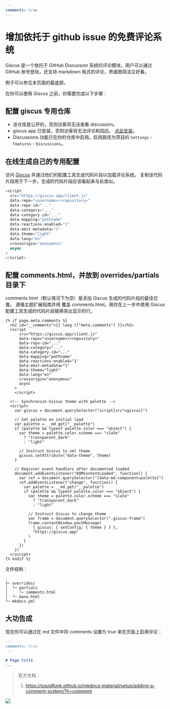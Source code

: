 ```yaml
---
comments: true
---
```

# 增加依托于 github issue 的免费评论系统

Giscus 是一个依托于 GitHub Discussion 系统的评论模块，用户可以通过 GitHub 账号登陆，还支持 markdown 格式的评论，界面既简洁又好看。

例子可以参见本页面的最底部。

在你可以使用 Giscus 之前，你需要完成以下步骤：

## 配置 giscus 专用仓库
*    该仓库是公开的，否则访客将无法查看 discussion。
*    giscus app 已安装，否则访客将无法评论和回应。 [点此安装](https://github.com/apps/giscus)。
*    Discussions 功能已在你的仓库中启用。启用路径为项目的 `Settings` - `Features` - `Discussions`。

## 在线生成自己的专用配置
访问 [Giscus](https://giscus.app/) 并通过他们的配置工具生成代码片段以加载评论系统。
复制该代码片段用于下一步。生成的代码片段应该看起来与此类似。

```javascript
<script
  src="https://giscus.app/client.js"
  data-repo="<username>/<repository>"
  data-repo-id="..."
  data-category="..."
  data-category-id="..."
  data-mapping="pathname"
  data-reactions-enabled="1"
  data-emit-metadata="1"
  data-theme="light"
  data-lang="en"
  crossorigin="anonymous"
  async
>
</script>
```
## 配置 comments.html，并放到 overrides/partials 目录下
comments.html（默认情况下为空）是添加 Giscus 生成的代码片段的最佳位置。
遵循主题扩展指南并用 覆盖 comments.html。用你在上一步中使用 Giscus 配置工具生成的代码片段替换突出显示的行。
```hl_lines="3-17"
{% if page.meta.comments %}
  <h2 id="__comments">{{ lang.t("meta.comments") }}</h2>
  <script
      src="https://giscus.app/client.js"
      data-repo="<username>/<repository>"
      data-repo-id="..."
      data-category="..."
      data-category-id="..."
      data-mapping="pathname"
      data-reactions-enabled="1"
      data-emit-metadata="1"
      data-theme="light"
      data-lang="en"
      crossorigin="anonymous"
      async
    >
    </script>

  <!-- Synchronize Giscus theme with palette -->
  <script>
    var giscus = document.querySelector("script[src*=giscus]")

    // Set palette on initial load
    var palette = __md_get("__palette")
    if (palette && typeof palette.color === "object") {
      var theme = palette.color.scheme === "slate"
        ? "transparent_dark"
        : "light"

      // Instruct Giscus to set theme
      giscus.setAttribute("data-theme", theme) 
    }

    // Register event handlers after documented loaded
    document.addEventListener("DOMContentLoaded", function() {
      var ref = document.querySelector("[data-md-component=palette]")
      ref.addEventListener("change", function() {
        var palette = __md_get("__palette")
        if (palette && typeof palette.color === "object") {
          var theme = palette.color.scheme === "slate"
            ? "transparent_dark"
            : "light"

          // Instruct Giscus to change theme
          var frame = document.querySelector(".giscus-frame")
          frame.contentWindow.postMessage(
            { giscus: { setConfig: { theme } } },
            "https://giscus.app"
          )
        }
      })
    })
  </script>
{% endif %}
```
文件结构：
```
.
├─ overrides/
│  └─ partials
│     └─ comments.html
│  └─ base.html
└─ mkdocs.yml
```
## 大功告成

现在你可以通过在 md 文件中将 comments 设置为 true 来在页面上启用评论：

```markdown
---
comments: true
---

# Page title
...
```


> 官方文档： 
> 1. https://squidfunk.github.io/mkdocs-material/setup/adding-a-comment-system/?h=comment
<img style="object-fit: cover; object-position: 50% 50%;" loading="lazy" fetchpriority="auto" aria-hidden="true" draggable="false" src="https://picsum.photos/825/47.jpg">
